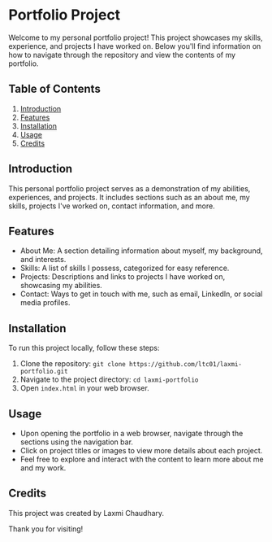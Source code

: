 # Portfolio Project

Welcome to my personal portfolio project! This project showcases my skills, experience, and projects I have worked on. Below you'll find information on how to navigate through the repository and view the contents of my portfolio.

## Table of Contents
1. [Introduction](#introduction)
2. [Features](#features)
3. [Installation](#installation)
4. [Usage](#usage)
5. [Credits](#credits)

## Introduction
This personal portfolio project serves as a demonstration of my abilities, experiences, and projects. It includes sections such as an about me, my skills, projects I've worked on, contact information, and more.

## Features
- About Me: A section detailing information about myself, my background, and interests.
- Skills: A list of skills I possess, categorized for easy reference.
- Projects: Descriptions and links to projects I have worked on, showcasing my abilities.
- Contact: Ways to get in touch with me, such as email, LinkedIn, or social media profiles.

## Installation
To run this project locally, follow these steps:
1. Clone the repository: `git clone https://github.com/ltc01/laxmi-portfolio.git`
2. Navigate to the project directory: `cd laxmi-portfolio`
3. Open `index.html` in your web browser.

## Usage
- Upon opening the portfolio in a web browser, navigate through the sections using the navigation bar.
- Click on project titles or images to view more details about each project.
- Feel free to explore and interact with the content to learn more about me and my work.

## Credits
This project was created by Laxmi Chaudhary.


Thank you for visiting!
